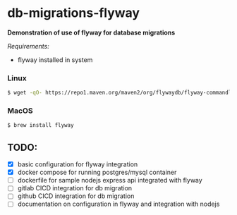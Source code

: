 # db-migrations-flyway
**Demonstration of use of flyway for database migrations**

_Requirements:_
- flyway installed in system

### Linux
```bash
$ wget -qO- https://repo1.maven.org/maven2/org/flywaydb/flyway-commandline/8.5.4/flyway-commandline-8.5.4-linux-x64.tar.gz | tar xvz && sudo ln -s `pwd`/flyway-8.5.4/flyway /usr/local/bin
```

### MacOS

```bash
$ brew install flyway
```

## TODO:

- [x] basic configuration for flyway integration
- [x] docker compose for running postgres/mysql container
- [ ] dockerfile for sample nodejs express api integrated with flyway
- [ ] gitlab CICD integration for db migration
- [ ] github CICD integration for db migration
- [ ] documentation on configuration in flyway and integration with nodejs

